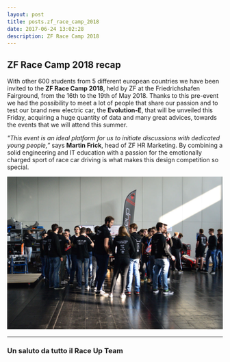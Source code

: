 ```yaml
---
layout: post
title: posts.zf_race_camp_2018
date: 2017-06-24 13:02:28
description: ZF Race Camp 2018 
---
```



## ZF Race Camp 2018 recap

With other 600 students from 5 different european countries we have been invited to the **ZF Race Camp 2018**, held by ZF at the Friedrichshafen Fairground, from the 16th to the 19th of May 2018.
Thanks to this pre-event we had the possibility to meet a lot of people that share our passion and to test our brand new electric car, the **Evolution-E**, that will be unveiled this Friday, acquiring a huge quantity of data and many great advices, towards the events that we will attend this summer.

*"This event is an ideal platform for us to initiate discussions with dedicated young people,”* says **Martin Frick**, head of ZF HR Marketing. By combining a solid engineering and IT education with a passion for the emotionally charged sport of race car driving is what makes this design competition so special.


<a class="image featured"><img src="/images/posts/2018/05/21/zf.jpg" alt="ZF Camp"/></a>


----------


### Un saluto da tutto il **Race Up Team**
